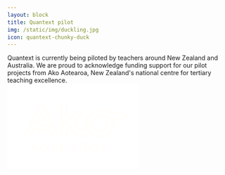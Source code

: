 ```yaml
---
layout: block
title: Quantext pilot
img: /static/img/duckling.jpg
icon: quantext-chunky-duck
---
```


Quantext is currently being piloted by teachers around New Zealand and Australia. We are proud to acknowledge funding support for our pilot projects from Ako Aotearoa, New Zealand's national centre for tertiary teaching excellence. <br/>
<img src="/static/img/Ako%20Logo_white.png" style="max-width: 100%;width: 300px;"/>
